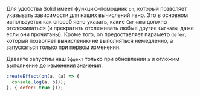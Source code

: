 Для удобства Solid имеет функцию-помощник `on`, который позволяет указывать зависимости для наших вычислений явно. Это в основном используется как способ явно указать, какие `Сигналы` должны отслеживаться (и прекратить отслеживать любые другие `Сигналы`, даже если они прочитаны). Кроме того, on предоставляет параметр `defer`, который позволяет вычислению не выполняться немедленно, а запускаться только при первом изменении.

Давайте запустим наш `Эффект` только при обновлении `a` и отложим выполнение до изменения значения:

```js
createEffect(on(a, (a) => {
  console.log(a, b());
}, { defer: true }));
```
